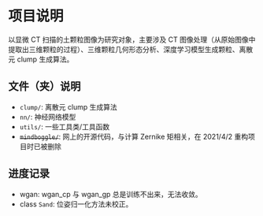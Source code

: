 # 项目说明

以显微 CT 扫描的土颗粒图像为研究对象，主要涉及 CT 图像处理（从原始图像中提取出三维颗粒的过程）、三维颗粒几何形态分析、深度学习模型生成颗粒、离散元 clump 生成算法。

## 文件（夹）说明

-   `clump/`: 离散元 clump 生成算法
-   `nn/`: 神经网络模型
-   `utils/`: 一些工具类/工具函数
-   ~~`mindboggle/`~~: 网上的开源代码，与计算 Zernike 矩相关，在 2021/4/2 重构项目时已被删除

## 进度记录

-   wgan: wgan_cp 与 wgan_gp 总是训练不出来，无法收敛。
-   class `Sand`: 位姿归一化方法未校正。
